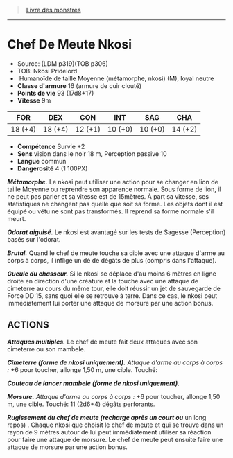 ﻿> [Livre des monstres](tome_of_beasts_old.md)

---

# Chef De Meute Nkosi

- Source: (LDM p319)(TOB p306)
- TOB: Nkosi Pridelord
-  Humanoïde de taille Moyenne (métamorphe, nkosi) (M), loyal neutre
- **Classe d'armure** 16 (armure de cuir clouté)
- **Points de vie** 93 (17d8+17)
- **Vitesse** 9m

|FOR|DEX|CON|INT|SAG|CHA|
|---|---|---|---|---|---|
|18 (+4)|18 (+4)|12 (+1)|10 (+0)|10 (+0)|14 (+2)|

- **Compétence** Survie +2
- **Sens** vision dans le noir 18 m, Perception passive 10
- **Langue** commun
- **Dangerosité** 4 (1 100PX)

**_Métamorphe._** Le nkosi peut utiliser une action pour se changer en lion de taille Moyenne ou reprendre son apparence normale. Sous forme de lion, il ne peut pas parler et sa vitesse est de 15mètres. À part sa vitesse, ses statistiques ne changent pas quelle que soit sa forme. Les objets dont il est équipé ou vêtu ne sont pas transformés. Il reprend sa forme normale s'il meurt.

**_Odorat aiguisé._** Le nkosi est avantagé sur les tests de Sagesse (Perception) basés sur l'odorat.

**_Brutal._** Quand le chef de meute touche sa cible avec une attaque d'arme au corps à corps, il inflige un dé de dégâts de plus (compris dans l'attaque).

**_Gueule du chasseur._** Si le nkosi se déplace d'au moins 6 mètres en ligne droite en direction d'une créature et la touche avec une attaque de cimeterre au cours du même tour, elle doit réussir un jet de sauvegarde de Force DD 15, sans quoi elle se retrouve à terre. Dans ce cas, le nkosi peut immédiatement lui porter une attaque de morsure par une action bonus.

## ACTIONS

**_Attaques multiples._** Le chef de meute fait deux attaques avec son cimeterre ou son mambele.

**_Cimeterre (forme de nkosi uniquement)._** _Attaque d'arme au corps à corps :_ +6 pour toucher, allonge 1,50 m, une cible. Touché:

**_Couteau de lancer mambele (forme de nkosi uniquement)._**

**_Morsure._** _Attaque d'arme au corps à corps :_ +6 pour toucher, allonge 1,50 m, une cible. Touché: 11 (2d6+4) dégâts perforants.

**_Rugissement du chef de meute (recharge après un court ou_** un long repos) . Chaque nkosi que choisit le chef de meute et qui se trouve dans un rayon de 9 mètres autour de lui peut immédiatement utiliser sa réaction pour faire une attaque de morsure. Le chef de meute peut ensuite faire une attaque de morsure par une action bonus.

